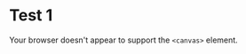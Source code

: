 <script id="shader-fs" type="x-shader/x-fragment">
    void main(void) {
        gl_FragColor = vec4(1.0, 1.0, 1.0, 1.0);
    }
</script>

<script id="shader-vs" type="x-shader/x-vertex">
    attribute vec3 aVertexPosition;

    uniform mat4 uMVMatrix;
    uniform mat4 uPMatrix;
    
    void main(void) {
        gl_Position = uPMatrix * uMVMatrix * vec4(aVertexPosition, 1.0);
    }
</script>
<script src="/ex1.js"></script>

<h1>Test 1</h1>
<canvas id="glcanvas" width="640" height="480">
    Your browser doesn't appear to support the 
    <code>&lt;canvas&gt;</code> element.
</canvas>